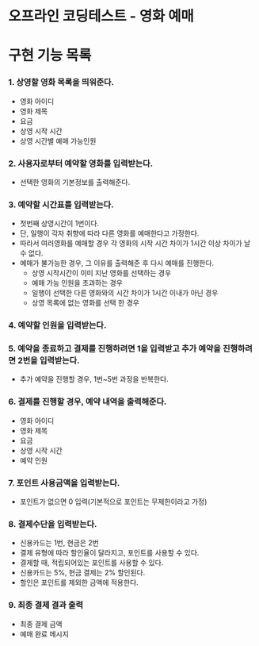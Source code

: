 # 오프라인 코딩테스트 - 영화 예매

# 구현 기능 목록

### 1. 상영할 영화 목록을 띄워준다.

* 영화 아이디
* 영화 제목
* 요금
* 상영 시작 시간
* 상영 시간별 예매 가능인원

### 2. 사용자로부터 예약할 영화를 입력받는다.

* 선택한 영화의 기본정보를 출력해준다.

### 3. 예약할 시간표를 입력받는다.

* 첫번째 상영시간이 1번이다.
* 단, 일행이 각자 취향에 따라 다른 영화를 예매한다고 가정한다.
* 따라서 여러영화를 예매할 경우 각 영화의 시작 시간 차이가 1시간 이상 차이가 날 수 없다.
* 예매가 불가능한 경우, 그 이유를 출력해준 후 다시 예매를 진행한다.
	* 상영 시작시간이 이미 지난 영화를 선택하는 경우
	* 예매 가능 인원을 초과하는 경우
	* 일행이 선택한 다른 영화와의 시간 차이가 1시간 이내가 아닌 경우
	* 상영 목록에 없는 영화를 선택 한 경우

### 4. 예약할 인원을 입력받는다.

### 5. 예약을 종료하고 결제를 진행하려면 1을 입력받고 추가 예약을 진행하려면 2번을 입력받는다.

* 추가 예약을 진행할 경우, 1번~5번 과정을 반복한다.

### 6. 결제를 진행할 경우, 예약 내역을 출력해준다.

* 영화 아이디
* 영화 제목
* 요금
* 상영 시작 시간
* 예약 인원

### 7. 포인트 사용금액을 입력받는다.

* 포인트가 없으면 0 입력(기본적으로 포인트는 무제한이라고 가정)

### 8. 결제수단을 입력받는다.

* 신용카드는 1번, 현금은 2번
* 결제 유형에 따라 할인율이 달라지고, 포인트를 사용할 수 있다.
* 결제할 때, 적립되어있는 포인트를 사용할 수 있다.
* 신용카드는 5%, 현금 결제는 2% 할인된다.
* 할인은 포인트를 제외한 금액에 적용한다.

### 9. 최종 결제 결과 출력

* 최종 결제 금액
* 예매 완료 메시지